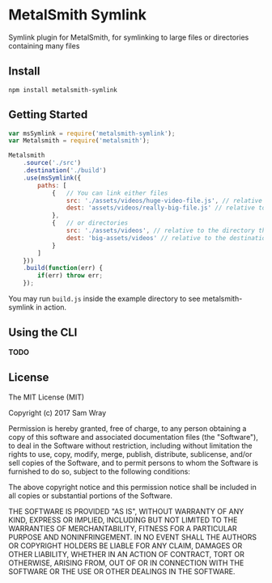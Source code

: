 # MetalSmith Symlink

Symlink plugin for MetalSmith, for symlinking to large files or directories containing many files

## Install

```
npm install metalsmith-symlink
```

## Getting Started

```js
var msSymlink = require('metalsmith-symlink');
var Metalsmith = require('metalsmith');

Metalsmith
	.source('./src')
	.destination('./build')
	.use(msSymlink({
		paths: [
			{	// You can link either files
				src: './assets/videos/huge-video-file.js', // relative to the directory the script was executed from
				dest: 'assets/videos/really-big-file.js' // relative to the destination directory given to Metalsmith above ('./build' in our case)
			},
			{	// or directories
				src: './assets/videos', // relative to the directory the script was executed from
				dest: 'big-assets/videos' // relative to the destination directory given to Metalsmith above ('./build' in our case)
			}
		]
	}))
	.build(function(err) {
		if(err) throw err;
	});
```

You may run ```build.js``` inside the example directory to see metalsmith-symlink in action.


## Using the CLI

**TODO**

## License

The MIT License (MIT)

Copyright (c) 2017 Sam Wray

Permission is hereby granted, free of charge, to any person obtaining a copy
of this software and associated documentation files (the "Software"), to deal
in the Software without restriction, including without limitation the rights
to use, copy, modify, merge, publish, distribute, sublicense, and/or sell
copies of the Software, and to permit persons to whom the Software is
furnished to do so, subject to the following conditions:

The above copyright notice and this permission notice shall be included in all
copies or substantial portions of the Software.

THE SOFTWARE IS PROVIDED "AS IS", WITHOUT WARRANTY OF ANY KIND, EXPRESS OR
IMPLIED, INCLUDING BUT NOT LIMITED TO THE WARRANTIES OF MERCHANTABILITY,
FITNESS FOR A PARTICULAR PURPOSE AND NONINFRINGEMENT. IN NO EVENT SHALL THE
AUTHORS OR COPYRIGHT HOLDERS BE LIABLE FOR ANY CLAIM, DAMAGES OR OTHER
LIABILITY, WHETHER IN AN ACTION OF CONTRACT, TORT OR OTHERWISE, ARISING FROM,
OUT OF OR IN CONNECTION WITH THE SOFTWARE OR THE USE OR OTHER DEALINGS IN THE
SOFTWARE.
